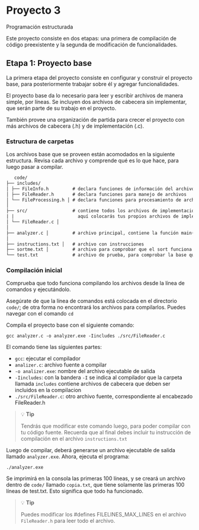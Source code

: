 # Proyecto 3
Programación estructurada

Este proyecto consiste en dos etapas: una primera de compilación de código preexistente y la segunda de modificación de funcionalidades.

## Etapa 1: Proyecto base
La primera etapa del proyecto consiste en configurar y construir el proyecto base, para posteriormente trabajar sobre él y agregar funcionalidades.

El proyecto base da lo necesario para leer y escribir archivos de manera simple, por líneas.
Se incluyen dos archivos de cabecera sin implementar, que serán parte de su trabajo en el proyecto.

También provee una organización de partida para crecer el proyecto con más archivos de cabecera (.h) y de implementación (.c).

### Estructura de carpetas
Los archivos base que se proveen están acomodados en la siguiente estructura. Revisa cada archivo y comprende qué es lo que hace, para luego pasar a compilar.
```txt
   code/                 
├── includes/            
│ ├── FileInfo.h         # declara funciones de información del archivo
│ ├── FileReader.h       # declara funciones para manejo de archivos
│ └── FileProcessing.h │ # declara funciones para procesamiento de archivos
│                        
├── src/                 # contiene todos los archivos de implementación para las cabeceras;
| |                        aquí colocarás tus propios archivos de implementación
│ └── FileReader.c │       
│                        
├── analyzer.c │         # archivo principal, contiene la función main()
│                        
├── instructions.txt │   # archivo con instrucciones
├── sortme.txt │         # archivo para comprobar que el sort funciona
└── test.txt             # archivo de prueba, para comprobar la base que funciona.
```
 
### Compilación inicial
Comprueba que todo funciona compilando los archivos desde la línea de comandos y ejecutándolo.

Asegúrate de que la línea de comandos está colocada en el directorio `code/`; de otra forma no encontrará los archivos para compilarlos. Puedes navegar con el comando `cd`

Compila el proyecto base con el siguiente comando:
```shell
gcc analyzer.c -o analyzer.exe -Iincludes ./src/FileReader.c
```
El comando tiene las siguientes partes:
- `gcc`: ejecutar el compilador
- `analizer.c`: archivo fuente a compilar
- `-o analizer.exe`: nombre del archivo ejecutable de salida
- `-Iincludes`: con la bandera `-I` se indica al compilador que la carpeta llamada `includes` contiene archivos de cabecera que deben ser incluidos en la compilacion
- `./src/FileReader.c`: otro archivo fuente, correspondiente al encabezado FileReader.h

> 💡 **Tip**
>
> Tendrás que modificar este comando luego, para poder compilar con tu código fuente. Recuerda que al final debes incluir tu instrucción de compilación en el archivo `instructions.txt`

Luego de compilar, deberá generarse un archivo ejecutable de salida llamado `analyzer.exe`. Ahora, ejecuta el programa:
```shell
./analyzer.exe
```

Se imprimirá en la consola las primeras 100 líneas, y se creará un archivo dentro de `code/` llamado `copia.txt`, que tiene solamente las primeras 100 líneas de test.txt. Esto significa que todo ha funcionado.
>💡 **Tip**
>
>Puedes modificar los #defines FILELINES_MAX_LINES en el archivo `FileReader.h` para leer todo el archivo.
